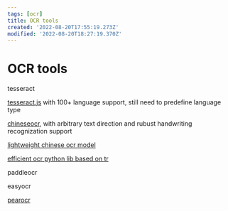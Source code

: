 ```yaml
---
tags: [ocr]
title: OCR tools
created: '2022-08-20T17:55:19.273Z'
modified: '2022-08-20T18:27:19.370Z'
---
```


# OCR tools

tesseract

[tesseract.js](https://github.com/naptha/tesseract.js) with 100+ language support, still need to predefine language type

[chineseocr](https://github.com/chineseocr/chineseocr), with arbitrary text direction and rubust handwriting recognization support

[lightweight chinese ocr model](https://github.com/DayBreak-u/chineseocr_lite)

[efficient ocr python lib based on tr](https://github.com/alisen39/TrWebOCR)

paddleocr

easyocr

[pearocr](https://github.com/PearOCR/website)
